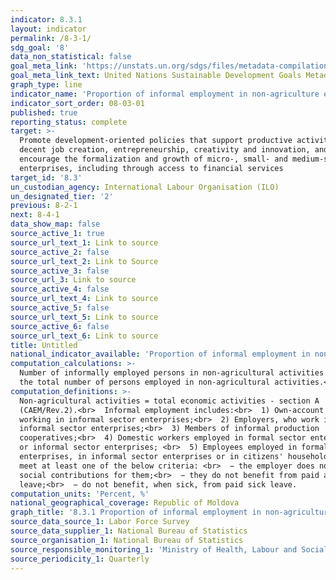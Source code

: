 ```yaml
---
indicator: 8.3.1
layout: indicator
permalink: /8-3-1/
sdg_goal: '8'
data_non_statistical: false
goal_meta_link: 'https://unstats.un.org/sdgs/files/metadata-compilation/Metadata-Goal-8.pdf'
goal_meta_link_text: United Nations Sustainable Development Goals Metadata (PDF 231 KB)
graph_type: line
indicator_name: 'Proportion of informal employment in non-agriculture employment, by sex'
indicator_sort_order: 08-03-01
published: true
reporting_status: complete
target: >-
  Promote development-oriented policies that support productive activities,
  decent job creation, entrepreneurship, creativity and innovation, and
  encourage the formalization and growth of micro-, small- and medium-sized
  enterprises, including through access to financial services
target_id: '8.3'
un_custodian_agency: International Labour Organisation (ILO)
un_designated_tier: '2'
previous: 8-2-1
next: 8-4-1
data_show_map: false
source_active_1: true
source_url_text_1: Link to source
source_active_2: false
source_url_text_2: Link to Source
source_active_3: false
source_url_3: Link to source
source_active_4: false
source_url_text_4: Link to source
source_active_5: false
source_url_text_5: Link to source
source_active_6: false
source_url_text_6: Link to source
title: Untitled
national_indicator_available: 'Proportion of informal employment in non-agriculture employment, by sex'
computation_calculations: >-
  Number of informally employed persons in non-agricultural activities out of
  the total number of persons employed in non-agricultural activities.<br>
computation_definitions: >-
  Non-agricultural activities = total economic activities - section A
  (CAEM/Rev.2).<br>  Informal employment includes:<br>  1) Own-account workers,
  working in informal sector enterprises;<br>  2) Employers, who work in
  informal sector enterprises;<br>  3) Members of informal production
  cooperatives;<br>  4) Domestic workers employed in formal sector enterprises
  or informal sector enterprises; <br>  5) Employees employed in formal sector
  enterprises, in informal sector enterprises or in citizens' households, who
  meet at least one of the below criteria: <br>  − the employer does not pay
  social contributions for them;<br>  − they do not benefit from paid annual
  leave;<br>  − do not benefit, when sick, from paid sick leave.
computation_units: 'Percent, %'
national_geographical_coverage: Republic of Moldova
graph_title: '8.3.1 Proportion of informal employment in non-agriculture employment, by sex '
source_data_source_1: Labor Force Survey
source_data_supplier_1: National Bureau of Statistics
source_organisation_1: National Bureau of Statistics
source_responsible_monitoring_1: 'Ministry of Health, Labour and Social Protection'
source_periodicity_1: Quarterly
---
```

